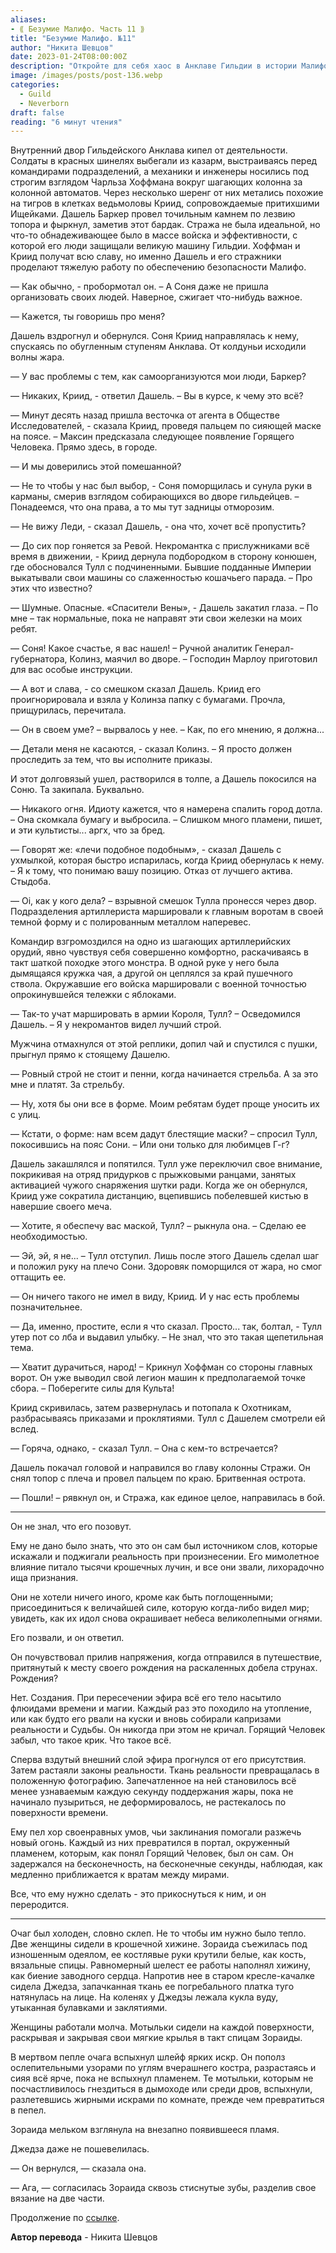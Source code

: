 ```yaml
---
aliases: 
- ⟪ Безумие Малифо. Часть 11 ⟫
title: "Безумие Малифо. №11"
author: "Никита Шевцов"
date: 2023-01-24T08:00:00Z
description: "Откройте для себя хаос в Анклаве Гильдии в истории Малифо. Солдаты и инженеры спешат защитить город, в то время как ведьмы-рабыни и их тигроподобные компаньоны шевелятся. Следуйте за Дэшилом Баркером, пока он преодолевает опасности Малифо, включая пророчество о возвращении Burning Man."
image: /images/posts/post-136.webp
categories: 
  - Guild
  - Neverborn
draft: false
reading: "6 минут чтения"
---
```


Внутренний двор Гильдейского Анклава кипел от деятельности. Солдаты в красных шинелях выбегали из казарм, выстраиваясь перед командирами подразделений, а механики и инженеры носились под строгим взглядом Чарльза Хоффмана вокруг шагающих колонна за колонной автоматов. Через несколько шеренг от них метались похожие на тигров в клетках ведьмоловы Криид, сопровождаемые притихшими Ищейками. Дашель Баркер провел точильным камнем по лезвию топора и фыркнул, заметив этот бардак. Стража не была идеальной, но что-то обнадеживающее было в массе войска и эффективности, с которой его люди защищали великую машину Гильдии. Хоффман и Криид получат всю славу, но именно Дашель и его стражники проделают тяжелую работу по обеспечению безопасности Малифо.

— Как обычно, - пробормотал он. – А Соня даже не пришла организовать своих людей. Наверное, сжигает что-нибудь важное.

— Кажется, ты говоришь про меня?

Дашель вздрогнул и обернулся. Соня Криид направлялась к нему, спускаясь по обугленным ступеням Анклава. От колдуньи исходили волны жара.

— У вас проблемы с тем, как самоорганизуются мои люди, Баркер?

— Никаких, Криид, - ответил Дашель. – Вы в курсе, к чему это всё?

— Минут десять назад пришла весточка от агента в Обществе Исследователей, - сказала Криид, проведя пальцем по сияющей маске на поясе. – Максин предсказала следующее появление Горящего Человека. Прямо здесь, в городе.

— И мы доверились этой помешанной?

— Не то чтобы у нас был выбор, - Соня поморщилась и сунула руки в карманы, смерив взглядом собирающихся во дворе гильдейцев. – Понадеемся, что она права, а то мы тут задницы отморозим.

— Не вижу Леди, - сказал Дашель, - она что, хочет всё пропустить?

— До сих пор гоняется за Ревой. Некромантка с прислужниками всё время в движении, - Криид дернула подбородком в сторону конюшен, где обосновался Тулл с подчиненными. Бывшие подданные Империи выкатывали свои машины со слаженностью кошачьего парада. – Про этих что известно?

— Шумные. Опасные. «Спасители Вены», - Дашель закатил глаза. – По мне – так нормальные, пока не направят эти свои железки на моих ребят.

— Соня! Какое счастье, я вас нашел! – Ручной аналитик Генерал-губернатора, Колинз, маячил во дворе. – Господин Марлоу приготовил для вас особые инструкции.

— А вот и слава, - со смешком сказал Дашель. Криид его проигнорировала и взяла у Колинза папку с бумагами. Прочла, прищурилась, перечитала.

— Он в своем уме? – вырвалось у нее. – Как, по его мнению, я должна...

— Детали меня не касаются, - сказал Колинз. – Я просто должен проследить за тем, что вы исполните приказы.

И этот долговязый ушел, растворился в толпе, а Дашель покосился на Соню. Та закипала. Буквально.

— Никакого огня. Идиоту кажется, что я намерена спалить город дотла. – Она скомкала бумагу и выбросила. – Слишком много пламени, пишет, и эти культисты... аргх, что за бред.

— Говорят же: «лечи подобное подобным», - сказал Дашель с ухмылкой, которая быстро испарилась, когда Криид обернулась к нему. – Я к тому, что понимаю вашу позицию. Отказ от лучшего актива. Стыдоба.

— Oi, как у кого дела? – взрывной смешок Тулла пронесся через двор. Подразделения артиллериста маршировали к главным воротам в своей темной форму и с полированным металлом наперевес.

Командир взгромоздился на одно из шагающих артиллерийских орудий, явно чувствуя себя совершенно комфортно, раскачиваясь в такт шаткой походке этого монстра. В одной руке у него была дымящаяся кружка чая, а другой он цеплялся за край пушечного ствола. Окружавшие его войска маршировали с военной точностью опрокинувшейся тележки с яблоками.

— Так-то учат маршировать в армии Короля, Тулл? – Осведомился Дашель. – Я у некромантов видел лучший строй.

Мужчина отмахнулся от этой реплики, допил чай и спустился с пушки, прыгнул прямо к стоящему Дашелю.

— Ровный строй не стоит и пенни, когда начинается стрельба. А за это мне и платят. За стрельбу.

— Ну, хотя бы они все в форме. Моим ребятам будет проще уносить их с улиц.

— Кстати, о форме: нам всем дадут блестящие маски? – спросил Тулл, покосившись на пояс Сони. – Или они только для любимцев Г-г?

Дашель закашлялся и попятился. Тулл уже переключил свое внимание, покрикивая на отряд придурков с прыжковыми ранцами, занятых активацией чужого снаряжения шутки ради. Когда же он обернулся, Криид уже сократила дистанцию, вцепившись побелевшей кистью в навершие своего меча.

— Хотите, я обеспечу вас маской, Тулл? – рыкнула она. – Сделаю ее необходимостью.

— Эй, эй, я не... – Тулл отступил. Лишь после этого Дашель сделал шаг и положил руку на плечо Сони. Здоровяк поморщился от жара, но смог оттащить ее.

— Он ничего такого не имел в виду, Криид. И у нас есть проблемы позначительнее.

— Да, именно, простите, если я что сказал. Просто... так, болтал, - Тулл утер пот со лба и выдавил улыбку. – Не знал, что это такая щепетильная тема.

— Хватит дурачиться, народ! – Крикнул Хоффман со стороны главных ворот. Он уже выводил свой легион машин к предполагаемой точке сбора. – Поберегите силы для Культа!

Криид скривилась, затем развернулась и потопала к Охотникам, разбрасываясь приказами и проклятиями. Тулл с Дашелем смотрели ей вслед.

— Горяча, однако, - сказал Тулл. – Она с кем-то встречается?

Дашель покачал головой и направился во главу колонны Стражи. Он снял топор с плеча и провел пальцем по краю. Бритвенная острота.

— Пошли! – рявкнул он, и Стража, как единое целое, направилась в бой.

----

Он не знал, что его позовут.

Ему не дано было знать, что это он сам был источником слов, которые искажали и поджигали реальность при произнесении. Его мимолетное влияние питало тысячи крошечных лучин, и все они звали, лихорадочно ища признания.

Они не хотели ничего иного, кроме как быть поглощенными; присоединиться к величайшей силе, которую когда-либо видел мир; увидеть, как их идол снова окрашивает небеса великолепными огнями.

Его позвали, и он ответил.

Он почувствовал прилив напряжения, когда отправился в путешествие, притянутый к месту своего рождения на раскаленных добела струнах. Рождения?

Нет. Создания. При пересечении эфира всё его тело насытило флюидами времени и магии. Каждый раз это походило на утопление, или как будто его рвали на куски и вновь собирали капризами реальности и Судьбы. Он никогда при этом не кричал. Горящий Человек забыл, что такое крик. Что такое всё.

Сперва вздутый внешний слой эфира прогнулся от его присутствия. Затем растаяли законы реальности. Ткань реальности превращалась в положенную фотографию. Запечатленное на ней становилось всё менее узнаваемым каждую секунду поддержания жары, пока не начинало пузыриться, не деформировалось, не растекалось по поверхности времени.

Ему пел хор своенравных умов, чьи заклинания помогали разжечь новый огонь. Каждый из них превратился в портал, окруженный пламенем, которым, как понял Горящий Человек, был он сам. Он задержался на бесконечность, на бесконечные секунды, наблюдая, как медленно приближается к вратам между мирами.

Все, что ему нужно сделать - это прикоснуться к ним, и он переродится.

----

Очаг был холоден, словно склеп. Не то чтобы им нужно было тепло. Две женщины сидели в крошечной хижине. Зораида съежилась под изношенным одеялом, ее костлявые руки крутили белые, как кость, вязальные спицы. Равномерный шелест ее работы наполнял хижину, как биение заводного сердца. Напротив нее в старом кресле-качалке сидела Джедза, запачканная ткань ее погребального платка туго натянулась на лице. На коленях у Джедзы лежала кукла вуду, утыканная булавками и заклятиями.

Женщины работали молча. Мотыльки сидели на каждой поверхности, раскрывая и закрывая свои мягкие крылья в такт спицам Зораиды.

В мертвом пепле очага вспыхнул шлейф ярких искр. Он пополз ослепительными узорами по углям вчерашнего костра, разрастаясь и сияя всё ярче, пока не вспыхнул пламенем. Те мотыльки, которым не посчастливилось гнездиться в дымоходе или среди дров, вспыхнули, разлетевшись жирными искрами по комнате, прежде чем превратиться в пепел.

Зораида мельком взглянула на внезапно появившееся пламя.

Джедза даже не пошевелилась.

— Он вернулся, — сказала она.

— Ага, — согласилась Зораида сквозь стиснутые зубы, разделив свое вязание на две части.


Продолжение по [ссылке](http://malifaux.vercel.app/posts/post-147).


**Автор перевода** - Никита Шевцов


